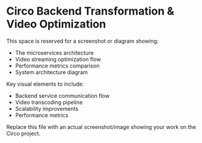 # Circo Backend Transformation & Video Optimization

This space is reserved for a screenshot or diagram showing:
- The microservices architecture
- Video streaming optimization flow
- Performance metrics comparison
- System architecture diagram

Key visual elements to include:
- Backend service communication flow
- Video transcoding pipeline
- Scalability improvements
- Performance metrics

Replace this file with an actual screenshot/image showing your work on the Circo project. 